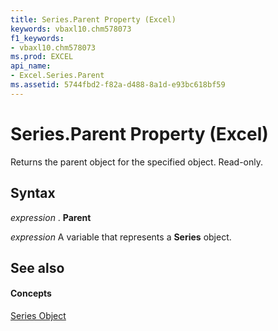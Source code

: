 ```yaml
---
title: Series.Parent Property (Excel)
keywords: vbaxl10.chm578073
f1_keywords:
- vbaxl10.chm578073
ms.prod: EXCEL
api_name:
- Excel.Series.Parent
ms.assetid: 5744fbd2-f82a-d488-8a1d-e93bc618bf59
---
```



# Series.Parent Property (Excel)

Returns the parent object for the specified object. Read-only.


## Syntax

 _expression_ . **Parent**

 _expression_ A variable that represents a **Series** object.


## See also


#### Concepts


[Series Object](series-object-excel.md)

